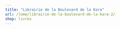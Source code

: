 ```yaml
---
title: "Librairie de la Boulevard de la Kara"
url: /lome/librairie-de-la-boulevard-de-la-kara-2/
shop: livres
---
```

